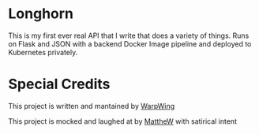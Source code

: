 # Longhorn 


This is my first ever real API that I write that does a variety of things. Runs on Flask and JSON with a backend Docker Image pipeline and deployed to Kubernetes privately.


# Special Credits 
<p>This project is written and mantained by <a href="https://github.com/WarpWing" target="_blank" rel="noopener">WarpWing</a></p>   
<p>This project is mocked and laughed at by <a href="https://github.com/matthewzhaocc" target="_blank" rel="noopener">MattheW</a> with satirical intent</p>
